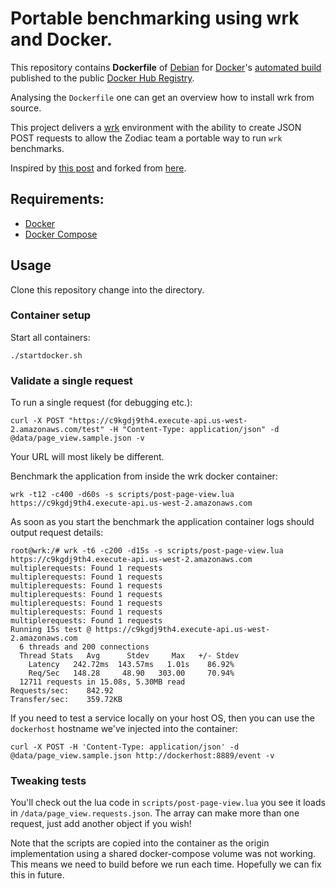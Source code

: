 # Portable benchmarking using wrk and Docker.

This repository contains **Dockerfile** of [Debian](https://www.debian.org/) for [Docker](https://www.docker.com/)'s 
[automated build](https://registry.hub.docker.com/u/czerasz/monit-base/) published to the public 
[Docker Hub Registry](https://registry.hub.docker.com/).

Analysing the `Dockerfile` one can get an overview how to install wrk from source.

This project delivers a [wrk](https://github.com/wg/wrk) environment with the ability to create JSON POST requests to 
allow the Zodiac team a portable way to run `wrk` benchmarks.

Inspired by [this post](http://czerasz.com/2015/07/19/wrk-http-benchmarking-tool-example/) and forked from [here](https://github.com/czerasz/docker-wrk-json).

## Requirements:

- [Docker](http://www.docker.com/)
- [Docker Compose](https://docs.docker.com/compose/)

## Usage
Clone this repository change into the directory.

### Container setup

Start all containers:

    ./startdocker.sh
    
### Validate a single request

To run a single request (for debugging etc.):

    curl -X POST "https://c9kgdj9th4.execute-api.us-west-2.amazonaws.com/test" -H "Content-Type: application/json" -d @data/page_view.sample.json -v

Your URL will most likely be different.

Benchmark the application from inside the wrk docker container:

    wrk -t12 -c400 -d60s -s scripts/post-page-view.lua https://c9kgdj9th4.execute-api.us-west-2.amazonaws.com

As soon as you start the benchmark the application container logs should output request details:

    root@wrk:/# wrk -t6 -c200 -d15s -s scripts/post-page-view.lua https://c9kgdj9th4.execute-api.us-west-2.amazonaws.com
    multiplerequests: Found 1 requests
    multiplerequests: Found 1 requests
    multiplerequests: Found 1 requests
    multiplerequests: Found 1 requests
    multiplerequests: Found 1 requests
    multiplerequests: Found 1 requests
    multiplerequests: Found 1 requests
    Running 15s test @ https://c9kgdj9th4.execute-api.us-west-2.amazonaws.com
      6 threads and 200 connections
      Thread Stats   Avg      Stdev     Max   +/- Stdev
        Latency   242.72ms  143.57ms   1.01s    86.92%
        Req/Sec   148.28     48.90   303.00     70.94%
      12711 requests in 15.08s, 5.30MB read
    Requests/sec:    842.92
    Transfer/sec:    359.72KB
    
    
If you need to test a service locally on your host OS, then you can use the `dockerhost` hostname we've injected into the container:

    curl -X POST -H 'Content-Type: application/json' -d @data/page_view.sample.json http://dockerhost:8889/event -v
    
### Tweaking tests

You'll check out the lua code in `scripts/post-page-view.lua` you see it loads in `/data/page_view.requests.json`. The array 
can make more than one request, just add another object if you wish! 

Note that the scripts are copied into the container as the origin implementation using a shared docker-compose volume was not working. 
This means we need to build before we run each time. Hopefully we can fix this in future.  
